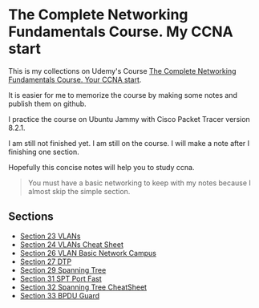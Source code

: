 # The Complete Networking Fundamentals Course. My CCNA start

This is my collections on Udemy's Course [The Complete Networking Fundamentals Course. Your CCNA start](https://www.udemy.com/course/complete-networking-fundamentals-course-ccna-start/).

It is easier for me to memorize the course by making some notes and publish them on github.

I practice the course on Ubuntu Jammy with Cisco Packet Tracer version 8.2.1.

I am still not finished yet. I am still on the course. I will make a note after I finishing one section.

Hopefully this concise notes will help you to study ccna.

>You must have a basic networking to keep with my notes because I almost skip the simple section.

## Sections

- [Section 23 VLANs](https://github.com/awarmanf/road_to_ccna/tree/master/23_VLAN_Introduction)
- [Section 24 VLANs Cheat Sheet](https://github.com/awarmanf/road_to_ccna/tree/master/24_VLANs_CheatSheet)
- [Section 26 VLAN Basic Network Campus](https://github.com/awarmanf/road_to_ccna/tree/master/26_VLAN_Basic)
- [Section 27 DTP](https://github.com/awarmanf/road_to_ccna/tree/master/27_DTP)
- [Section 29 Spanning Tree](https://github.com/awarmanf/road_to_ccna/tree/master/29_Spanning_Tree)
- [Section 31 SPT Port Fast](https://github.com/awarmanf/road_to_ccna/tree/development/31_SPT_Port_Fast)
- [Section 32 Spanning Tree CheatSheet](https://github.com/awarmanf/road_to_ccna/tree/master/32_SPT_CheatSheet)
- [Section 33 BPDU Guard](https://github.com/awarmanf/road_to_ccna/tree/master/33_BPDU_Guard)


